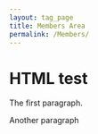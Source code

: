 ```yaml
---
layout: tag_page
title: Members Area
permalink: /Members/
---
```

# HTML test

<p>The first paragraph.</p>

<p>Another paragraph</p>
